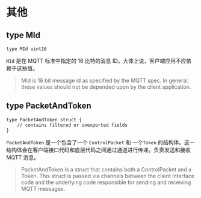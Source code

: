 # 其他

## type MId

```
type MId uint16
```

`MId` 是在 MQTT 标准中指定的 16 比特的消息 ID。大体上说，客户端应用不应依赖于这些值。

> MId is 16 bit message id as specified by the MQTT spec. In general, these values should not be depended upon by the client application.

## type PacketAndToken

```
type PacketAndToken struct {
    // contains filtered or unexported fields
}
```

`PacketAndToken` 是一个包含了一个 `ControlPacket` 和 一个`Token` 的结构体。这一结构体会在客户端接口代码和底层代码之间通过通道进行传递，负责发送和接收 MQTT 消息。

> PacketAndToken is a struct that contains both a ControlPacket and a Token. This struct is passed via channels between the client interface code and the underlying code responsible for sending and receiving MQTT messages.



